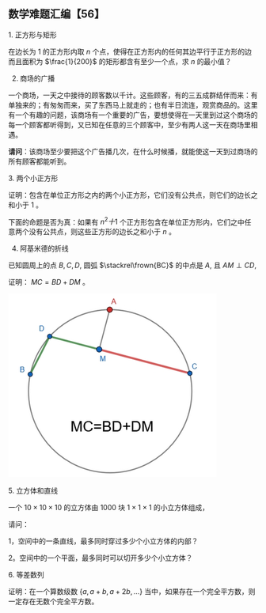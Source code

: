 ## 数学难题汇编【56】

1. 正方形与矩形

在边长为 $1$ 的正方形内取 $n$ 个点，使得在正方形内的任何其边平行于正方形的边而且面积为 $\frac{1}{200}$ 的矩形都含有至少一个点，求 $n$ 的最小值？

2. 商场的广播

一个商场，一天之中接待的顾客数以千计。这些顾客，有的三五成群结伴而来：有单独来的；有匆匆而来，买了东西马上就走的；也有半日流连，观赏商品的。这里有一个有趣的问题，该商场有一个重要的广告，要想使得在一天里到过这个商场的每一个顾客都听得到，又已知在任意的三个顾客中，至少有两人这一天在商场里相遇。

**请问**：该商场至少要把这个广告播几次，在什么时候播，就能使这一天到过商场的所有顾客都能听到。

3. 两个小正方形

证明：包含在单位正方形之内的两个小正方形，它们没有公共点，则它们的边长之和小于 $1$ 。

下面的命题是否为真：如果有 $n^2十1$ 个正方形包含在单位正方形内，它们之中任意两个没有公共点，则这些正方形的边长之和小于 $n$ 。

4. 阿基米德的折线

已知圆周上的点 $B,C,D,$ 圆弧 $\stackrel\frown{BC}$ 的中点是 $A,$ 且 $AM\perp CD,$

证明： $MC=BD+DM$ 。

![图1](/pics/p52-1.png)

5. 立方体和直线

一个 $10\times 10\times 10$ 的立方体由 $1000$ 块 $1\times 1\times 1$ 的小立方体组成，

请问：

1，空间中的一条直线，最多同时穿过多少个小立方体的内部？

2。空间中的一个平面，最多同时可以切开多少个小立方体？

6. 等差数列

证明：在一个算数级数 $\{a,a+b,a+2b,...\}$ 当中，如果存在一个完全平方数，则一定存在无数个完全平方数。


